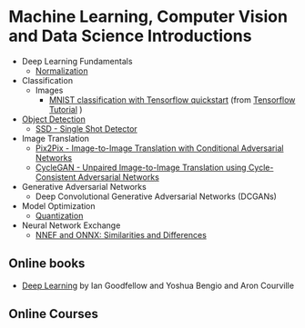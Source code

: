 ﻿# Machine Learning, Computer Vision and Data Science Introductions 
* Deep Learning Fundamentals
  * [Normalization](./deep_learning_fundamentals/normalization/README.md)
* Classification
  * Images  
    * [MNIST classification with Tensorflow quickstart](./classification/MNIST_classification_with_tensorflow_quickstart.ipynb) (from [Tensorflow Tutorial](https://www.tensorflow.org/tutorials/quickstart/beginner) )
* [Object Detection](./object_detection/README.md)
  * [SSD - Single Shot Detector](./object_detection/SSD/README.md)
* Image Translation
  * [Pix2Pix - Image-to-Image Translation with Conditional Adversarial Networks](./image_translation/pix2pix/README.md)
  * [CycleGAN - Unpaired Image-to-Image Translation using Cycle-Consistent Adversarial Networks](./image_translation/CycleGAN/README.md)
* Generative Adversarial Networks
  * Deep Convolutional Generative Adversarial Networks (DCGANs)  
* Model Optimization
  * [Quantization](./quantization/README.md) 
* Neural Network Exchange
  * [NNEF and ONNX: Similarities and Differences](https://www.khronos.org/blog/nnef-and-onnx-similarities-and-differences)
     
## Online books

* [Deep Learning](http://www.deeplearningbook.org/) by Ian Goodfellow and Yoshua Bengio and Aron Courville

## Online Courses
